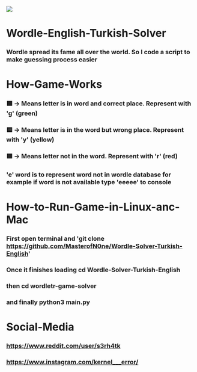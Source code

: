 <img src="https://www.nytimes.com/games/wordle/images/NYT-Wordle-Meta.png"></img>
# Wordle-English-Turkish-Solver

### Wordle spread its fame all over the world. So I code a script to make guessing process easier 

# How-Game-Works
### 🟩 -> Means letter is in word and correct place. Represent with 'g' (green) 
### 🟨 -> Means letter is in the word but wrong place. Represent with 'y' (yellow) 
### 🟥 -> Means letter not in the word. Represent with 'r' (red)
### 'e' word is to represent word not in wordle database for example if word is not available type 'eeeee' to console

# How-to-Run-Game-in-Linux-anc-Mac
### First open terminal and 'git clone https://github.com/MasterofN0ne/Wordle-Solver-Turkish-English'
### Once it finishes loading cd Wordle-Solver-Turkish-English
### then cd wordletr-game-solver
### and finally python3 main.py

# Social-Media
### https://www.reddit.com/user/s3rh4tk
### https://www.instagram.com/kernel___error/

